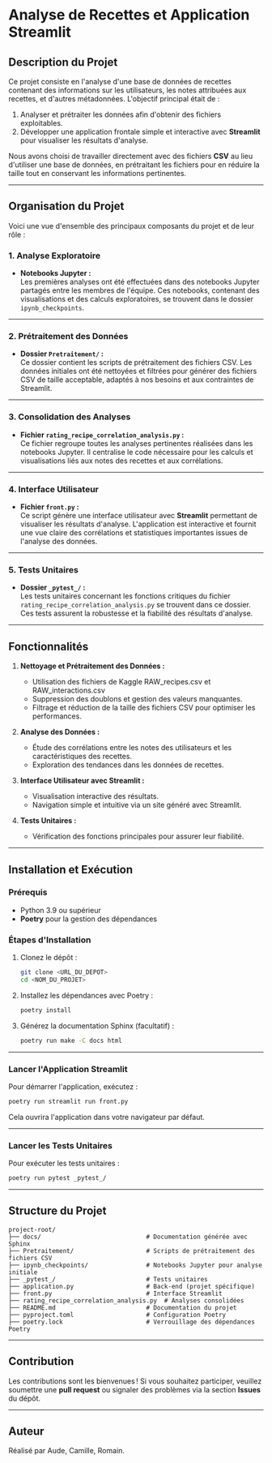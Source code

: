 # Analyse de Recettes et Application Streamlit

## Description du Projet

Ce projet consiste en l'analyse d'une base de données de recettes contenant des informations sur les utilisateurs, les notes attribuées aux recettes, et d'autres métadonnées. L'objectif principal était de :
1. Analyser et prétraiter les données afin d'obtenir des fichiers exploitables.
2. Développer une application frontale simple et interactive avec **Streamlit** pour visualiser les résultats d'analyse.

Nous avons choisi de travailler directement avec des fichiers **CSV** au lieu d'utiliser une base de données, en prétraitant les fichiers pour en réduire la taille tout en conservant les informations pertinentes.

---

## Organisation du Projet

Voici une vue d'ensemble des principaux composants du projet et de leur rôle :

### 1. **Analyse Exploratoire**
- **Notebooks Jupyter :**  
  Les premières analyses ont été effectuées dans des notebooks Jupyter partagés entre les membres de l'équipe. Ces notebooks, contenant des visualisations et des calculs exploratoires, se trouvent dans le dossier `ipynb_checkpoints`.

---

### 2. **Prétraitement des Données**
- **Dossier `Pretraitement/` :**  
  Ce dossier contient les scripts de prétraitement des fichiers CSV. Les données initiales ont été nettoyées et filtrées pour générer des fichiers CSV de taille acceptable, adaptés à nos besoins et aux contraintes de Streamlit.

---

### 3. **Consolidation des Analyses**
- **Fichier `rating_recipe_correlation_analysis.py` :**  
  Ce fichier regroupe toutes les analyses pertinentes réalisées dans les notebooks Jupyter. Il centralise le code nécessaire pour les calculs et visualisations liés aux notes des recettes et aux corrélations.

---

### 4. **Interface Utilisateur**
- **Fichier `front.py` :**  
  Ce script génère une interface utilisateur avec **Streamlit** permettant de visualiser les résultats d'analyse. L'application est interactive et fournit une vue claire des corrélations et statistiques importantes issues de l'analyse des données.

---

### 5. **Tests Unitaires**
- **Dossier `_pytest_/` :**  
  Les tests unitaires concernant les fonctions critiques du fichier `rating_recipe_correlation_analysis.py` se trouvent dans ce dossier. Ces tests assurent la robustesse et la fiabilité des résultats d'analyse.

---

## Fonctionnalités

1. **Nettoyage et Prétraitement des Données :**
   - Utilisation des fichiers de Kaggle RAW_recipes.csv et RAW_interactions.csv
   - Suppression des doublons et gestion des valeurs manquantes.
   - Filtrage et réduction de la taille des fichiers CSV pour optimiser les performances.

3. **Analyse des Données :**
   - Étude des corrélations entre les notes des utilisateurs et les caractéristiques des recettes.
   - Exploration des tendances dans les données de recettes.

4. **Interface Utilisateur avec Streamlit :**
   - Visualisation interactive des résultats.
   - Navigation simple et intuitive via un site généré avec Streamlit.

5. **Tests Unitaires :**
   - Vérification des fonctions principales pour assurer leur fiabilité.

---

## Installation et Exécution

### Prérequis
- Python 3.9 ou supérieur
- **Poetry** pour la gestion des dépendances

### Étapes d'Installation

1. Clonez le dépôt :
   ```bash
   git clone <URL_DU_DEPOT>
   cd <NOM_DU_PROJET>
   ```

2. Installez les dépendances avec Poetry :
   ```bash
   poetry install
   ```

3. Générez la documentation Sphinx (facultatif) :
   ```bash
   poetry run make -C docs html
   ```

---

### Lancer l'Application Streamlit

Pour démarrer l'application, exécutez :
```bash
poetry run streamlit run front.py
```
Cela ouvrira l'application dans votre navigateur par défaut.

---

### Lancer les Tests Unitaires

Pour exécuter les tests unitaires :
```bash
poetry run pytest _pytest_/
```

---

## Structure du Projet

```
project-root/
├── docs/                             # Documentation générée avec Sphinx
├── Pretraitement/                    # Scripts de prétraitement des fichiers CSV
├── ipynb_checkpoints/                # Notebooks Jupyter pour analyse initiale
├── _pytest_/                         # Tests unitaires
├── application.py                    # Back-end (projet spécifique)
├── front.py                          # Interface Streamlit
├── rating_recipe_correlation_analysis.py  # Analyses consolidées
├── README.md                         # Documentation du projet
├── pyproject.toml                    # Configuration Poetry
├── poetry.lock                       # Verrouillage des dépendances Poetry
```

---

## Contribution

Les contributions sont les bienvenues ! Si vous souhaitez participer, veuillez soumettre une **pull request** ou signaler des problèmes via la section **Issues** du dépôt.

---

## Auteur

Réalisé par Aude, Camille, Romain.







